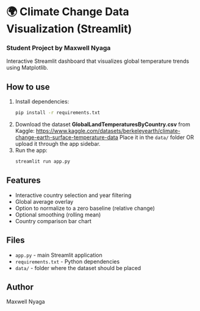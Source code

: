 
# 🌍 Climate Change Data Visualization (Streamlit)

### Student Project by Maxwell Nyaga
Interactive Streamlit dashboard that visualizes global temperature trends using Matplotlib.

## How to use
1. Install dependencies:
   ```bash
   pip install -r requirements.txt
   ```
2. Download the dataset **GlobalLandTemperaturesByCountry.csv** from Kaggle:
   https://www.kaggle.com/datasets/berkeleyearth/climate-change-earth-surface-temperature-data
   Place it in the `data/` folder OR upload it through the app sidebar.
3. Run the app:
   ```bash
   streamlit run app.py
   ```

## Features
- Interactive country selection and year filtering
- Global average overlay
- Option to normalize to a zero baseline (relative change)
- Optional smoothing (rolling mean)
- Country comparison bar chart

## Files
- `app.py` - main Streamlit application
- `requirements.txt` - Python dependencies
- `data/` - folder where the dataset should be placed

## Author
Maxwell Nyaga
